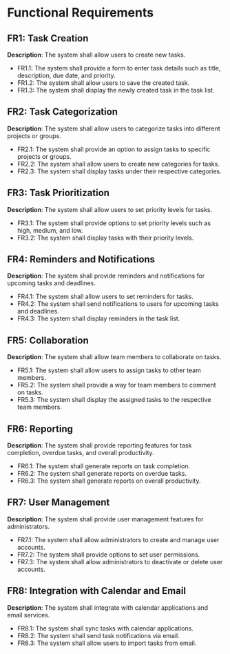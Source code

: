 # Functional Requirements

## FR1: Task Creation

**Description**: The system shall allow users to create new tasks.

- FR1.1: The system shall provide a form to enter task details such as title, description, due date, and priority.
- FR1.2: The system shall allow users to save the created task.
- FR1.3: The system shall display the newly created task in the task list.

## FR2: Task Categorization

**Description**: The system shall allow users to categorize tasks into different projects or groups.

- FR2.1: The system shall provide an option to assign tasks to specific projects or groups.
- FR2.2: The system shall allow users to create new categories for tasks.
- FR2.3: The system shall display tasks under their respective categories.

## FR3: Task Prioritization

**Description**: The system shall allow users to set priority levels for tasks.

- FR3.1: The system shall provide options to set priority levels such as high, medium, and low.
- FR3.2: The system shall display tasks with their priority levels.

## FR4: Reminders and Notifications

**Description**: The system shall provide reminders and notifications for upcoming tasks and deadlines.

- FR4.1: The system shall allow users to set reminders for tasks.
- FR4.2: The system shall send notifications to users for upcoming tasks and deadlines.
- FR4.3: The system shall display reminders in the task list.

## FR5: Collaboration

**Description**: The system shall allow team members to collaborate on tasks.

- FR5.1: The system shall allow users to assign tasks to other team members.
- FR5.2: The system shall provide a way for team members to comment on tasks.
- FR5.3: The system shall display the assigned tasks to the respective team members.

## FR6: Reporting

**Description**: The system shall provide reporting features for task completion, overdue tasks, and overall productivity.

- FR6.1: The system shall generate reports on task completion.
- FR6.2: The system shall generate reports on overdue tasks.
- FR6.3: The system shall generate reports on overall productivity.

## FR7: User Management

**Description**: The system shall provide user management features for administrators.

- FR7.1: The system shall allow administrators to create and manage user accounts.
- FR7.2: The system shall provide options to set user permissions.
- FR7.3: The system shall allow administrators to deactivate or delete user accounts.

## FR8: Integration with Calendar and Email

**Description**: The system shall integrate with calendar applications and email services.

- FR8.1: The system shall sync tasks with calendar applications.
- FR8.2: The system shall send task notifications via email.
- FR8.3: The system shall allow users to import tasks from email.
